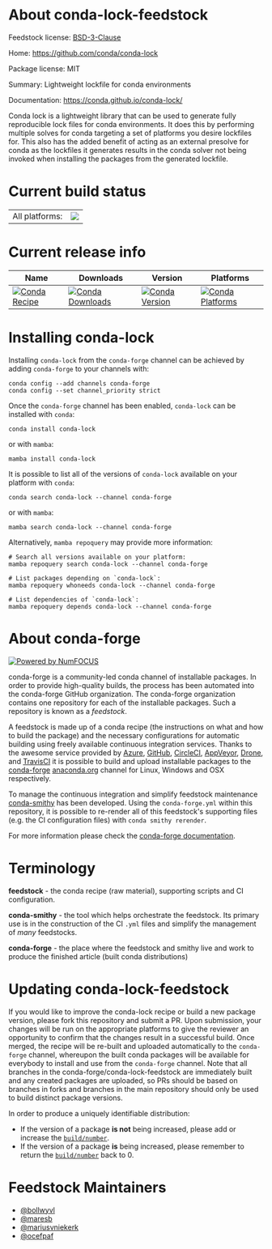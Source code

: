 About conda-lock-feedstock
==========================

Feedstock license: [BSD-3-Clause](https://github.com/conda-forge/conda-lock-feedstock/blob/main/LICENSE.txt)

Home: https://github.com/conda/conda-lock

Package license: MIT

Summary: Lightweight lockfile for conda environments

Documentation: https://conda.github.io/conda-lock/

Conda lock is a lightweight library that can be used to generate fully
reproducible lock files for conda environments.
It does this by performing multiple solves for conda targeting a set of
platforms you desire lockfiles for.
This also has the added benefit of acting as an external presolve for conda
as the lockfiles it generates results in the conda solver not being invoked
when installing the packages from the generated lockfile.


Current build status
====================


<table><tr><td>All platforms:</td>
    <td>
      <a href="https://dev.azure.com/conda-forge/feedstock-builds/_build/latest?definitionId=9912&branchName=main">
        <img src="https://dev.azure.com/conda-forge/feedstock-builds/_apis/build/status/conda-lock-feedstock?branchName=main">
      </a>
    </td>
  </tr>
</table>

Current release info
====================

| Name | Downloads | Version | Platforms |
| --- | --- | --- | --- |
| [![Conda Recipe](https://img.shields.io/badge/recipe-conda--lock-green.svg)](https://anaconda.org/conda-forge/conda-lock) | [![Conda Downloads](https://img.shields.io/conda/dn/conda-forge/conda-lock.svg)](https://anaconda.org/conda-forge/conda-lock) | [![Conda Version](https://img.shields.io/conda/vn/conda-forge/conda-lock.svg)](https://anaconda.org/conda-forge/conda-lock) | [![Conda Platforms](https://img.shields.io/conda/pn/conda-forge/conda-lock.svg)](https://anaconda.org/conda-forge/conda-lock) |

Installing conda-lock
=====================

Installing `conda-lock` from the `conda-forge` channel can be achieved by adding `conda-forge` to your channels with:

```
conda config --add channels conda-forge
conda config --set channel_priority strict
```

Once the `conda-forge` channel has been enabled, `conda-lock` can be installed with `conda`:

```
conda install conda-lock
```

or with `mamba`:

```
mamba install conda-lock
```

It is possible to list all of the versions of `conda-lock` available on your platform with `conda`:

```
conda search conda-lock --channel conda-forge
```

or with `mamba`:

```
mamba search conda-lock --channel conda-forge
```

Alternatively, `mamba repoquery` may provide more information:

```
# Search all versions available on your platform:
mamba repoquery search conda-lock --channel conda-forge

# List packages depending on `conda-lock`:
mamba repoquery whoneeds conda-lock --channel conda-forge

# List dependencies of `conda-lock`:
mamba repoquery depends conda-lock --channel conda-forge
```


About conda-forge
=================

[![Powered by
NumFOCUS](https://img.shields.io/badge/powered%20by-NumFOCUS-orange.svg?style=flat&colorA=E1523D&colorB=007D8A)](https://numfocus.org)

conda-forge is a community-led conda channel of installable packages.
In order to provide high-quality builds, the process has been automated into the
conda-forge GitHub organization. The conda-forge organization contains one repository
for each of the installable packages. Such a repository is known as a *feedstock*.

A feedstock is made up of a conda recipe (the instructions on what and how to build
the package) and the necessary configurations for automatic building using freely
available continuous integration services. Thanks to the awesome service provided by
[Azure](https://azure.microsoft.com/en-us/services/devops/), [GitHub](https://github.com/),
[CircleCI](https://circleci.com/), [AppVeyor](https://www.appveyor.com/),
[Drone](https://cloud.drone.io/welcome), and [TravisCI](https://travis-ci.com/)
it is possible to build and upload installable packages to the
[conda-forge](https://anaconda.org/conda-forge) [anaconda.org](https://anaconda.org/)
channel for Linux, Windows and OSX respectively.

To manage the continuous integration and simplify feedstock maintenance
[conda-smithy](https://github.com/conda-forge/conda-smithy) has been developed.
Using the ``conda-forge.yml`` within this repository, it is possible to re-render all of
this feedstock's supporting files (e.g. the CI configuration files) with ``conda smithy rerender``.

For more information please check the [conda-forge documentation](https://conda-forge.org/docs/).

Terminology
===========

**feedstock** - the conda recipe (raw material), supporting scripts and CI configuration.

**conda-smithy** - the tool which helps orchestrate the feedstock.
                   Its primary use is in the construction of the CI ``.yml`` files
                   and simplify the management of *many* feedstocks.

**conda-forge** - the place where the feedstock and smithy live and work to
                  produce the finished article (built conda distributions)


Updating conda-lock-feedstock
=============================

If you would like to improve the conda-lock recipe or build a new
package version, please fork this repository and submit a PR. Upon submission,
your changes will be run on the appropriate platforms to give the reviewer an
opportunity to confirm that the changes result in a successful build. Once
merged, the recipe will be re-built and uploaded automatically to the
`conda-forge` channel, whereupon the built conda packages will be available for
everybody to install and use from the `conda-forge` channel.
Note that all branches in the conda-forge/conda-lock-feedstock are
immediately built and any created packages are uploaded, so PRs should be based
on branches in forks and branches in the main repository should only be used to
build distinct package versions.

In order to produce a uniquely identifiable distribution:
 * If the version of a package **is not** being increased, please add or increase
   the [``build/number``](https://docs.conda.io/projects/conda-build/en/latest/resources/define-metadata.html#build-number-and-string).
 * If the version of a package **is** being increased, please remember to return
   the [``build/number``](https://docs.conda.io/projects/conda-build/en/latest/resources/define-metadata.html#build-number-and-string)
   back to 0.

Feedstock Maintainers
=====================

* [@bollwyvl](https://github.com/bollwyvl/)
* [@maresb](https://github.com/maresb/)
* [@mariusvniekerk](https://github.com/mariusvniekerk/)
* [@ocefpaf](https://github.com/ocefpaf/)

